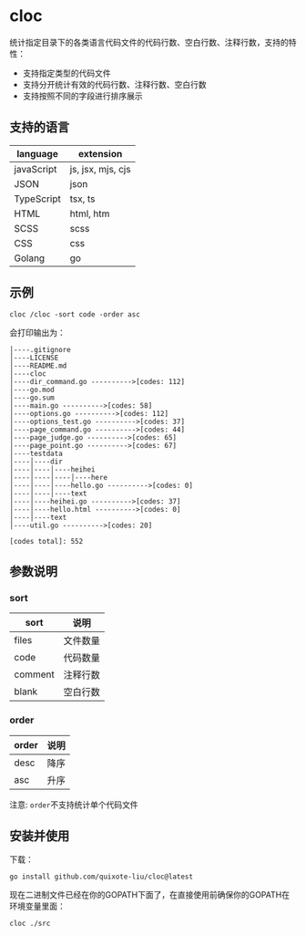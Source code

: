 # cloc
统计指定目录下的各类语言代码文件的代码行数、空白行数、注释行数，支持的特性：
- 支持指定类型的代码文件
- 支持分开统计有效的代码行数、注释行数、空白行数
- 支持按照不同的字段进行排序展示

## 支持的语言

| language | extension |
| --- | --- |
| javaScript | js, jsx, mjs, cjs |
| JSON | json |
| TypeScript | tsx, ts |
| HTML | html, htm |
| SCSS | scss |
| CSS | css |
| Golang | go |

## 示例

```shell
cloc /cloc -sort code -order asc
```
会打印输出为：
```
│----.gitignore
│----LICENSE
│----README.md
│----cloc
│----dir_command.go ---------->[codes: 112]
│----go.mod
│----go.sum
│----main.go ---------->[codes: 58]
│----options.go ---------->[codes: 112]
│----options_test.go ---------->[codes: 37]
│----page_command.go ---------->[codes: 44]
│----page_judge.go ---------->[codes: 65]
│----page_point.go ---------->[codes: 67]
│----testdata
│----│----dir
│----│----│----heihei
│----│----│----│----here
│----│----│----hello.go ---------->[codes: 0]
│----│----│----text
│----│----heihei.go ---------->[codes: 37]
│----│----hello.html ---------->[codes: 0]
│----│----text
│----util.go ---------->[codes: 20]

[codes total]: 552

```

## 参数说明

### sort

| sort | 说明 |
| ----- | ----- |
| files | 文件数量 |
| code | 代码数量 |
| comment | 注释行数 |
| blank | 空白行数 |

### order

| order | 说明 |
| ----- | ----- |
| desc | 降序 |
| asc | 升序 |

注意: `order`不支持统计单个代码文件

## 安装并使用

下载：

```shell
go install github.com/quixote-liu/cloc@latest
```

现在二进制文件已经在你的GOPATH下面了，在直接使用前确保你的GOPATH在环境变量里面：
```shell
cloc ./src
```

